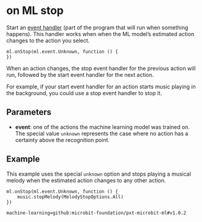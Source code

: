 # on ML stop

Start an [event handler](/reference/event-handler) (part of the program that will run when something happens). This handler works when when the ML model’s estimated action changes to the action you select.

```sig
ml.onStop(ml.event.Unknown, function () {
})
```

When an action changes, the stop event handler for the previous action will run, followed by the start event handler for the next action.

For example, if your start event handler for an action starts music playing in the background, you could use a stop event handler to stop it.

## Parameters

- **event**: one of the actions the machine learning model was trained on. The special value `unknown` represents the case where no action has a certainty above the recognition point.

## Example

This example uses the special `unknown` option and stops playing a musical melody when the estimated action changes to any other action.

```blocks
ml.onStop(ml.event.Unknown, function () {
    music.stopMelody(MelodyStopOptions.All)
})
```

```package
machine-learning=github:microbit-foundation/pxt-microbit-ml#v1.0.2
```
